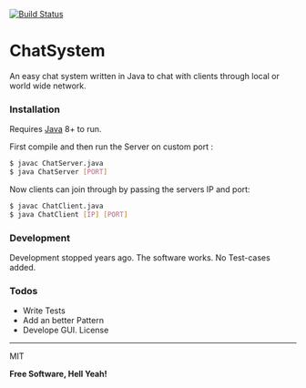 [![Build Status](https://travis-ci.com/9Sefa9/ChatSystem.svg?branch=master)](https://travis-ci.com/9Sefa9/ChatSystem)
# ChatSystem
An easy chat system written in Java to chat with clients through local or world wide network.

### Installation

Requires [Java](https://java.com/) 8+ to run.

First compile and then run the Server on custom port :

```sh
$ javac ChatServer.java
$ java ChatServer [PORT]
```

Now clients can join through by passing the servers IP and port:

```sh
$ javac ChatClient.java
$ java ChatClient [IP] [PORT]
```

### Development

Development stopped years ago. The software works. No Test-cases added.

### Todos

 - Write Tests
 - Add an better Pattern
 - Develope GUI.
License
----
MIT


**Free Software, Hell Yeah!**

